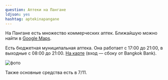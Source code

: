 ```yaml
---
question: Аптеки на Пангане
ldjson: yes
hashtag: aptekinapangane
---
```


На Пангане есть множество коммерческих аптек. Ближайшую можно найти в [Google Maps](https://www.google.ru/maps/search/pharmacy/@9.73,100.0,12z).

Есть бюджетная муниципальная аптека. Она работает с 17:00 до 21:00, в выходные с 08:00 до 21:00. [На карте](https://goo.gl/maps/nfbSkdADFF6SJafG8) (вход — сбоку от Bangkok Bank).

![фото](https://panganfaq.ru/assets/apteka.jpg)

Также основные средства есть в 7/11.
